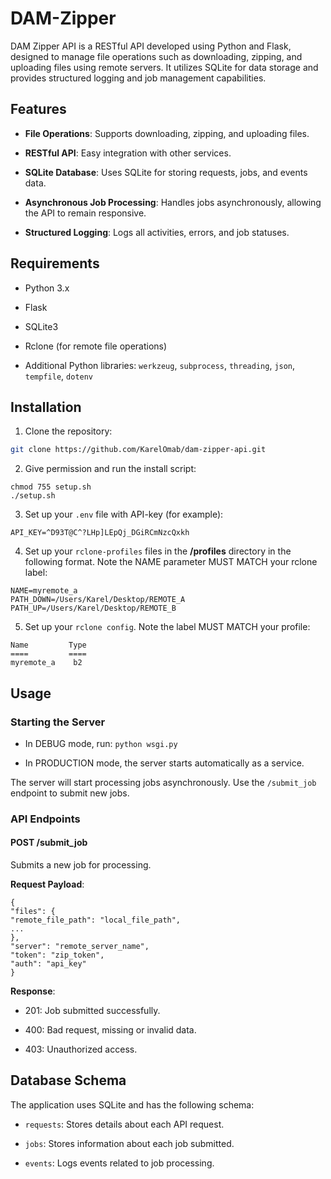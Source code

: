 
  
# DAM-Zipper

  

DAM Zipper API is a RESTful API developed using Python and Flask, designed to manage file operations such as downloading, zipping, and uploading files using remote servers. It utilizes SQLite for data storage and provides structured logging and job management capabilities.

  

## Features

  

-  **File Operations**: Supports downloading, zipping, and uploading files.

-  **RESTful API**: Easy integration with other services.

-  **SQLite Database**: Uses SQLite for storing requests, jobs, and events data.

-  **Asynchronous Job Processing**: Handles jobs asynchronously, allowing the API to remain responsive.

-  **Structured Logging**: Logs all activities, errors, and job statuses.

  

## Requirements

  

- Python 3.x

- Flask

- SQLite3

- Rclone (for remote file operations)

- Additional Python libraries: `werkzeug`, `subprocess`, `threading`, `json`, `tempfile`, `dotenv`

  

## Installation

  

1. Clone the repository:

```bash
git clone https://github.com/KarelOmab/dam-zipper-api.git
```

  

2. Give permission and run the install script:

```
chmod 755 setup.sh
./setup.sh
```

  

3. Set up your `.env` file with API-key (for example):

```
API_KEY=^D93T@C^?LHp]LEpQj_DGiRCmNzcQxkh
```

  

4. Set up your `rclone-profiles` files in the **/profiles** directory in the following format. Note the NAME parameter MUST MATCH your rclone label:

```
NAME=myremote_a
PATH_DOWN=/Users/Karel/Desktop/REMOTE_A
PATH_UP=/Users/Karel/Desktop/REMOTE_B
```

  

5. Set up your `rclone config`. Note the label MUST MATCH your profile:

```
Name         Type
====         ====
myremote_a    b2
```
  
  ## Usage

### Starting the Server

-   In DEBUG mode, run:
    `python wsgi.py`
    
-   In PRODUCTION mode, the server starts automatically as a service.

The server will start processing jobs asynchronously. Use the `/submit_job` endpoint to submit new jobs.

  

### API Endpoints

  

#### POST /submit_job

  

Submits a new job for processing.

  

**Request Payload**:

  

```
{
"files": {
"remote_file_path": "local_file_path",
...
},
"server": "remote_server_name",
"token": "zip_token",
"auth": "api_key"
}
```

  

**Response**:

  

- 201: Job submitted successfully.

- 400: Bad request, missing or invalid data.

- 403: Unauthorized access.

  

## Database Schema

  

The application uses SQLite and has the following schema:

  

- `requests`: Stores details about each API request.

- `jobs`: Stores information about each job submitted.

- `events`: Logs events related to job processing.
